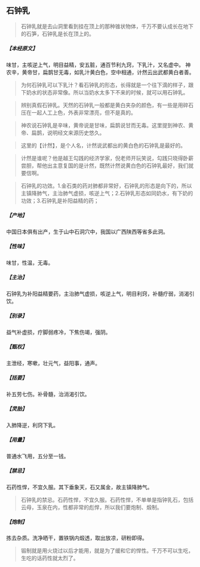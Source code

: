 ## 石钟乳

> 石钟乳就是去山洞里看到挂在顶上的那种锥状物体，千万不要认成长在地下的石笋，石钟乳是长在顶上的。

##### 【本经原文】
味甘，主咳逆上气，明目益精，安五脏，通百节利九窍，下乳汁，又名虚中。
神农辛，黄帝甘，扁鹊甘无毒，如乳汁黄白色，空中相通，计然云出武都黄白者善。

> 为何石钟乳可以下乳汁？看石钟乳的形态，长得就是一个往下滴的样子，跟下奶水的状态非常像。所以当奶水太多下不来的时候，就可以用石钟乳。

> 辨别真假石钟乳。天然的石钟乳一般都是黄白夹杂的颜色，有一些是用碎石压在一起人工上色，外表非常漂亮，但不是真的。

> 神农说石钟乳是辛味，黄帝说是甘味，扁鹊说甘而无毒。这里提到神农、黄帝、扁鹊，说明经文来源历史悠久。

> 这里的【计然】，是个人名，计然说武都出的黄白色的石钟乳是最好的。

> 计然是谁呢？他是越王勾践的经济学家，倪老师开玩笑说，勾践只晓得卧薪尝胆，帮他出主意复国的是计然，既然计然说黄白色的石钟乳最好，我们就要信啊。

> 石钟乳的功效。1.金石类的药对肺都非常好，石钟乳的形态是向下的，所以主镇降肺气，主治肺气虚损，咳逆上气；2.石钟乳形态如同奶水，有下奶的功效；3.石钟乳是补阳益精的药；

##### 【产地】
中国日本俱有出产，生于山中石洞穴中，我国以广西陕西等省多此洞。
##### 【性味】
味甘，性温，无毒。
##### 【主治】
石钟乳为补阳益精要药，主治肺气虚损，咳逆上气，明目利窍，补髓疗弱，消渴引饮。
##### 【别录】
益气补虚损，疗脚弱疼冷，下焦伤竭，强阴。
##### 【甄权】
主泄经，寒嗽，壮元气，益阳事，通声。
##### 【括要】
补五劳七伤。补骨髓，治消渴引饮。
##### 【灵胎】
入肺降逆，利窍下乳。
##### 【用量】
普通水飞用，五分至一钱。
##### 【禁忌】
石药性悍，不宜久服。其下垂象天，石又属金，故主镇降肺气。

> 石钟乳的禁忌。石药性悍，不宜久服。石药性悍，不单单是指钟乳石，包括云母，玉泉在内，性都非常的彪悍，所以我们要炮制、煅制。

##### 【炮制】
拣去杂质。洗净晒干，置铁锅内煅透，取出放凉，研粉即得。

> 锻制就是用火烧过以后才能用，就是为了缓和它的悍性。千万不可以生吃，生吃的话药性就太烈了。